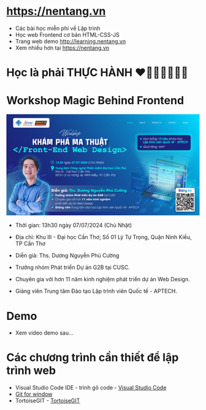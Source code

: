 # https://nentang.vn
- Các bài học miễn phí về Lập trình
- Học web Frontend cơ bản HTML-CSS-JS
- Trang web demo http://learning.nentang.vn
- Xem nhiều hơn tại https://nentang.vn

# Học là phải THỰC HÀNH ❤🧡💛💚💙💜🤎

# Workshop Magic Behind Frontend
[![Workshop Magic Behind Frontend | NenTang.vn](assets/img/workshop-magic-behind-frontend-dnpcuong.jpg "Workshop Magic Behind Frontend | NenTang.vn")](assets/img/workshop-magic-behind-frontend-dnpcuong.jpg)

- Thời gian: 13h30 ngày 07/07/2024 (Chủ Nhật)
- Địa chỉ: Khu III - Đại học Cần Thơ; Số 01 Lý Tự Trọng, Quận Ninh Kiều, TP Cần Thơ

- Diễn giả: Ths. Dương Nguyễn Phú Cường
- Trưởng nhóm Phát triển Dự án G2B tại CUSC.
- Chuyên gia với hơn 11 năm kinh nghiệm phát triển dự án Web Design.
- Giảng viên Trung tâm Đào tạo Lập trình viên Quốc tế - APTECH.

# Demo
- Xem video demo sau...

# Các chương trình cần thiết để lập trình web
- Visual Studio Code IDE - trình gõ code - [Visual Studio Code](https://code.visualstudio.com/)
- [Git for window](https://git-scm.com/download/win)
- TortoiseGIT - [TortoiseGIT](https://tortoisegit.org/download/)